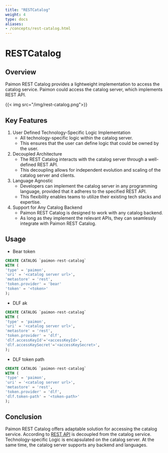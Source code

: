 ```yaml
---
title: "RESTCatalog"
weight: 4
type: docs
aliases:
- /concepts/rest-catalog.html
---
```

<!--
Licensed to the Apache Software Foundation (ASF) under one
or more contributor license agreements.  See the NOTICE file
distributed with this work for additional information
regarding copyright ownership.  The ASF licenses this file
to you under the Apache License, Version 2.0 (the
"License"); you may not use this file except in compliance
with the License.  You may obtain a copy of the License at

  http://www.apache.org/licenses/LICENSE-2.0

Unless required by applicable law or agreed to in writing,
software distributed under the License is distributed on an
"AS IS" BASIS, WITHOUT WARRANTIES OR CONDITIONS OF ANY
KIND, either express or implied.  See the License for the
specific language governing permissions and limitations
under the License.
-->

# RESTCatalog
## Overview

Paimon REST Catalog provides a lightweight implementation to access the catalog service. Paimon could access the catalog server, which implements REST API.

{{< img src="/img/rest-catalog.png">}}

## Key Features

1. User Defined Technology-Specific Logic Implementation
   - All technology-specific logic within the catalog server. 
   - This ensures that the user can define logic that could be owned by the user.
2. Decoupled Architecture
   - The REST Catalog interacts with the catalog server through a well-defined REST API. 
   - This decoupling allows for independent evolution and scaling of the catalog server and clients.
3. Language Agnostic
   - Developers can implement the catalog server in any programming language, provided that it adheres to the specified REST API.
   - This flexibility enables teams to utilize their existing tech stacks and expertise.
4. Support for Any Catalog Backend
   - Paimon REST Catalog is designed to work with any catalog backend. 
   - As long as they implement the relevant APIs, they can seamlessly integrate with Paimon REST Catalog.

## Usage
- Bear token
```sql
CREATE CATALOG `paimon-rest-catalog`
WITH (
'type' = 'paimon',
'uri' = '<catalog server url>',
'metastore' = 'rest',
'token.provider' = 'bear'
'token' = '<token>'
);
```
- DLF ak
```sql
CREATE CATALOG `paimon-rest-catalog`
WITH (
'type' = 'paimon',
'uri' = '<catalog server url>',
'metastore' = 'rest',
'token.provider' = 'dlf',
'dlf.accessKeyId'='<accessKeyId>',
'dlf.accessKeySecret'='<accessKeySecret>',
);
```
- DLF token path
```sql
CREATE CATALOG `paimon-rest-catalog`
WITH (
'type' = 'paimon',
'uri' = '<catalog server url>',
'metastore' = 'rest',
'token.provider' = 'dlf',
'dlf.token-path' = '<token-path>'
);
```

## Conclusion

Paimon REST Catalog offers adaptable solution for accessing the catalog service. According to [REST API](https://github.com/apache/paimon/blob/master/paimon-open-api/rest-catalog-open-api.yaml) is decoupled from the catalog service.
Technology-specific Logic is encapsulated on the catalog server. At the same time, the catalog server supports any backend and languages.